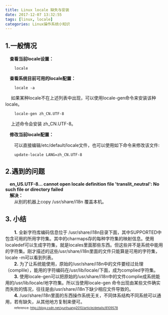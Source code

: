 ```yaml
---
title: Linux locale 缺失与安装
date: 2017-12-07 13:32:55
tags: [linux, locale]
categories: Linux操作系统小知识 
---
```


## 1.一般情况
&emsp;**查看当前locale设置：**
```
    locale
```
&emsp;**查看系统目前可用的locale配置：**
```
    locale -a
```
&emsp; 如果某种locale不在上述列表中出现，可以使用locale-gen命令来安装该种locale。
```
    locale-gen zh_CN.UTF-8
```
&emsp; 上述命令会安装 zh_CN.UTF-8。</br>

&emsp;**修改当前locale配置：** </br>

&emsp;&emsp;可以直接编辑/etc/default/locale文件，也可以使用如下命令来修改该文件:
```
    update-locale LANG=zh_CN.UTF-8
```

## 2.遇到的问题
&emsp;**en_US.UTF-8... cannot open locale definition file 'translit_neutral': No such file or directory failed** </br>
&emsp;**解决：**</br>
&emsp;&emsp;从别的机器上copy /usr/share/i18n 覆盖本机。

## 3. 小结
&emsp;&emsp;**1.** 全新字符库编码信息位于 /usr/share/i18n目录下面，其中SUPPORTED中包含可用的所用字符集。其中的charmaps存的每种字符集的映射信息。使用localedef可以生成字符集，就是locales里面那些东西。但这些并不是系统中能用的字符集。刚才描述的这些/usr/share/i18n里面的文件只能算是可用的字符集，locale -m可以看到列表。</br>
&emsp;&emsp;**2.** 为了让系统能使用，原始的/usr/share/i18n中的文件要经过处理（complile），能用的字符编码在/usr/lib/locale/下面，成为complied字符集。</br>
&emsp;&emsp;**3.** 使用locale-gen可以把原始的/usr/share/i18n中的文件complie成系统能用的/usr/lib/locale/地字符集。所以当使用locale-gen 命令出现由某些文件确实而失败的情况，往往是由/usr/share/i18n下缺少相应文件导致的。</br>
&emsp;&emsp;**4.** /usr/share/i18n里面的东西操作系统无关，不同体系结构不同系统可以通用，若有缺失，从其他地方复制来便可。</br>
&emsp;&emsp;<font size=1>reference: http://blog.csdn.net/yunhuang2010/article/details/8109578</font>







